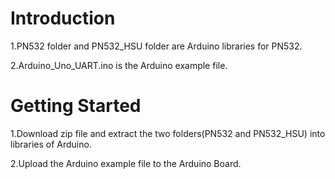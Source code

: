 # Introduction
1.PN532 folder and PN532_HSU folder are Arduino libraries for PN532.

2.Arduino_Uno_UART.ino is the Arduino example file.

# Getting Started

1.Download zip file and extract the two folders(PN532 and PN532_HSU) into libraries of Arduino.

2.Upload the Arduino example file to the Arduino Board.
